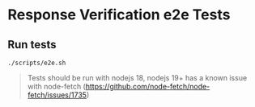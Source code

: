 # Response Verification e2e Tests

## Run tests

```shell
./scripts/e2e.sh
```

> Tests should be run with nodejs 18, nodejs 19+ has a known issue with node-fetch (https://github.com/node-fetch/node-fetch/issues/1735)
